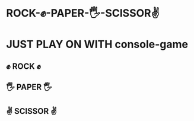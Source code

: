 # ROCK-✊-PAPER-🖐-SCISSOR✌️
# JUST PLAY ON WITH console-game 
## ✊ ROCK ✊
## 🖐 PAPER 🖐
## ✌️ SCISSOR ✌️
